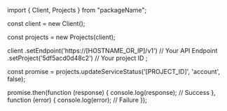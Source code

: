 import { Client, Projects } from "packageName";

const client = new Client();

const projects = new Projects(client);

client
    .setEndpoint('https://[HOSTNAME_OR_IP]/v1') // Your API Endpoint
    .setProject('5df5acd0d48c2') // Your project ID
;

const promise = projects.updateServiceStatus('[PROJECT_ID]', 'account', false);

promise.then(function (response) {
    console.log(response); // Success
}, function (error) {
    console.log(error); // Failure
});